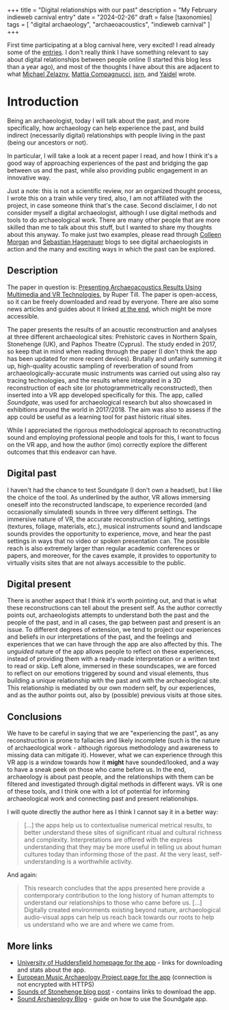 +++
title = "Digital relationships with our past"
description = "My February indieweb carnival entry"
date = "2024-02-26"
draft = false
[taxonomies]
tags = [
  "digital archaeology",
  "archaeoacoustics",
  "indieweb carnival"
]
+++

First time participating at a blog carnival here, very excited! I read already some of the [entries](https://manuelmoreale.com/indieweb-carnival-digital-relationships). I don't really think I have something relevant to say about digital relationships between people online (I started this blog less than a year ago), and most of the thoughts I have about this are adjacent to what [Michael Zelazny](https://www.michalzelazny.com/far-but-close/), [Mattia Compagnucci](https://mattiacompagnucci.com/on-digital-relationship), [jsrn](https://jsrn.net/2024/02/02/digital-relationships-i-miss-my-gaming-buddies.html), and [Yaidel](https://poview.org/posts/a-neighborhood-blog/) wrote.

# Introduction

Being an archaeologist, today I will talk about the past, and more specifically, how archaeology can help experience the past, and build indirect (necessarily digital) relationships with people living in the past (being our ancestors or not).

In particular, I will take a look at a recent paper I read, and how I think it's a good way of approaching experiences of the past and bridging the gap between us and the past, while also providing public engagement in an innovative way. 

Just a note: this is not a scientific review, nor an organized thought process, I wrote this on a train while very tired, also, I am not affiliated with the project, in case someone think that's the case. Second disclaimer, I do not consider myself a digital archaeologist, although I use digital methods and tools to do archaeological work. There are many other people that are more skilled than me to talk about this stuff, but I wanted to share my thoughts about this anyway. To make just two examples, please read through [Colleen Morgan](https://colleen-morgan.com/) and [Sebastian Hagenauer](https://itsmoreofacomment.com/) blogs to see digital archaeologists in action and the many and exciting ways in which the past can be explored.

## Description

The paper in question is: [Presenting Archaeoacoustics Results Using Multimedia and VR Technologies](https://www.degruyter.com/document/doi/10.1515/opar-2022-0340/html), by Ruper Till. The paper is open-access, so it can be freely downloaded and read by everyone. There are also some news articles and guides about it linked [at the end](#more-links), which might be more accessible. 

The paper presents the results of an acoustic reconstruction and analyses at three different archaeological sites: Prehistoric caves in Northern Spain, Stonehenge (UK), and Paphos Theatre (Cyprus). The study ended in 2017, so keep that in mind when reading through the paper (I don't think the app has been updated for more recent devices). Brutally and unfairly summing it up, high-quality acoustic sampling of reverberation of sound from archaeologically-accurate music instruments was carried out using also ray tracing technologies, and the results where integrated in a 3D reconstruction of each site (or photogrammetrically reconstructed), then inserted into a VR app developed specifically for this. The app, called _Soundgate_, was used for archaeological research but also showcased in exhibitions around the world in 2017/2018. The aim was also to assess if the app could be useful as a learning tool for past historic ritual sites.

While I appreciated the rigorous methodological approach to reconstructing sound and employing professional people and tools for this, I want to focus on the VR app, and how the author (imo) correctly explore the different outcomes that this endeavor can have.

## Digital past

I haven't had the chance to test Soundgate (I don't own a headset), but I like the choice of the tool. As underlined by the author, VR allows immersing oneself into the reconstructed landscape, to experience recorded (and occasionally simulated) sounds in three very different settings. The immersive nature of VR, the accurate reconstruction of lighting, settings (textures, foliage, materials, etc.), musical instruments sound and landscape sounds provides the opportunity to experience, move, and hear the past settings in ways that no video or spoken presentation can. The possible reach is also extremely larger than regular academic conferences or papers, and moreover, for the caves example, it provides to opportunity to virtually visits sites that are not always accessible to the public.  

## Digital present

There is another aspect that I think it's worth pointing out, and that is what these reconstructions can tell about the present self. As the author correctly points out, archaeologists attempts to understand both the past and the people of the past, and in all cases, the gap between past and present is an issue. To different degrees of extension, we tend to project our experiences and beliefs in our interpretations of the past, and the feelings and experiences that we can have through the app are also affected by this. The _unguided_ nature of the app allows people to reflect on these experiences, instead of providing them with a ready-made interpretation or a written text to read or skip. Left alone, immersed in these soundscapes, we are forced to reflect on our emotions triggered by sound and visual elements, thus building a unique relationship with the past and with the archaeological site. This relationship is mediated by our own modern self, by our experiences, and as the author points out, also by (possible) previous visits at those sites.

## Conclusions

We have to be careful in saying that we are "experiencing the past", as any reconstruction is prone to fallacies and likely incomplete (such is the nature of archaeological work - although rigorous methodology and awareness to missing data can mitigate it). However, what we can experience through this VR app is a window towards how it **might** have sounded/looked, and a way to have a sneak peek on those who came before us. In the end, archaeology is about past people, and the relationships with them can be filtered and investigated through digital methods in different ways. VR is one of these tools, and I think one with a lot of potential for informing archaeological work and connecting past and present relationships.

I will quote directly the author here as I think I cannot say it in a better way:

> [...] the apps help us to contextualise numerical metrical results, to better understand these sites of significant ritual and cultural richness and complexity.
> Interpretations are offered with the express understanding that they may be more useful in telling us about human cultures today than informing those of the past. At the very least, self-understanding is a worthwhile activity.

And again:

> This research concludes that the apps presented here provide a contemporary contribution to the long history of human attempts to understand our relationships to those who came before us. [...] Digitally created environments existing beyond nature, archaeological audio-visual apps can help us reach back towards our roots to help us understand who we are and where we came from. 

## More links

- [University of Huddersfield homepage for the app](https://eprints.hud.ac.uk/id/eprint/31721/) - links for downloading and stats about the app.
- [European Music Archaeology Project page for the app](http://www.emaproject.eu/content/soundgate-app.html) (connection is not encrypted with HTTPS)
- [Sounds of Stonehenge blog post](https://soundsofstonehenge.wordpress.com/2017/04/11/emap-soundgate-app/) - contains links to download the app.
- [Sound Archaeology Blog](https://soundarchaeology.wordpress.com/technical-guide/) - guide on how to use the Soundgate app.